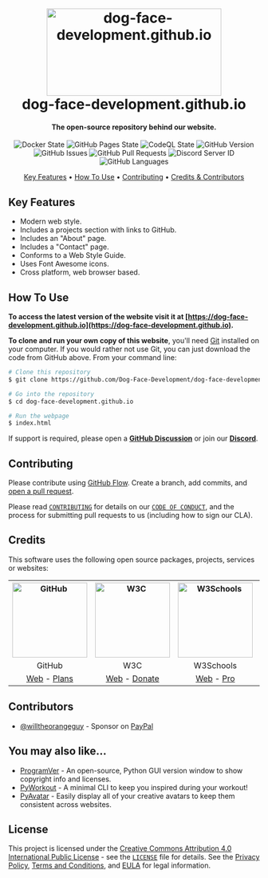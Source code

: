 <!-- Logo -->
<h1 align="center">
  <img src="https://github.com/Dog-Face-Development/dog-face-development.github.io/blob/master/docs/images/logo.png" height="175px" width="350px" alt="dog-face-development.github.io">
  <br>
  dog-face-development.github.io
</h1>

<!-- Copy -->
<h4 align="center">The open-source repository behind our website.</h4>

<!-- Badges -->
<div align="center">
  <!-- Stability -->
  <img alt="Docker State" src="https://github.com/Dog-Face-Development/dog-face-development.github.io/actions/workflows/docker-publish.yml/badge.svg">
  <!-- Stability -->
  <img alt="GitHub Pages State" src="https://github.com/Dog-Face-Development/dog-face-development.github.io/actions/workflows/pages-build-deployment.yml/badge.svg">
  <!-- CodeQL -->
  <img alt="CodeQL State" src="https://github.com/Dog-Face-Development/dog-face-development.github.io/actions/workflows/codeql-analysis.yml/badge.svg">
  <!-- Version -->
  <img alt="GitHub Version" src="https://img.shields.io/github/v/release/Dog-Face-Development/dog-face-development.github.io?include_prereleases">
  <!-- Issues -->
  <img alt="GitHub Issues" src="https://img.shields.io/github/issues/Dog-Face-Development/dog-face-development.github.io">
  <!-- Pull Requests -->
  <img alt="GitHub Pull Requests" src="https://img.shields.io/github/issues-pr/Dog-Face-Development/dog-face-development.github.io">
  <!-- Discord -->
  <img alt="Discord Server ID" src="https://img.shields.io/discord/1016481578093920377">
  <!-- Language Count -->
  <img alt="GitHub Languages" src="https://img.shields.io/github/languages/count/Dog-Face-Development/dog-face-development.github.io">
</div>

<!-- Navigation -->
<p align="center">
  <a href="#key-features">Key Features</a> •
  <a href="#how-to-use">How To Use</a> •
  <a href="#contributing">Contributing</a> •
  <a href="#credits">Credits & Contributors</a>
</p>

## Key Features

* Modern web style.
* Includes a projects section with links to GitHub.
* Includes an "About" page.
* Includes a "Contact" page.
* Conforms to a Web Style Guide.
* Uses Font Awesome icons.
* Cross platform, web browser based.

## How To Use

**To access the latest version of the website visit it at [https://dog-face-development.github.io](https://dog-face-development.github.io).**

**To clone and run your own copy of this website**, you'll need [Git](https://git-scm.com/downloads) installed on your computer. If you would rather not use Git, you can just download the code from GitHub above. From your command line:

```bash
# Clone this repository
$ git clone https://github.com/Dog-Face-Development/dog-face-development.github.io.git

# Go into the repository
$ cd dog-face-development.github.io

# Run the webpage
$ index.html
```

If support is required, please open a **[GitHub Discussion](https://github.com/Dog-Face-Development/dog-face-development.github.io/discussions)** or join our **[Discord](https://discord.gg/yv2FGFVpNc)**.

## Contributing

Please contribute using [GitHub Flow](https://guides.github.com/introduction/flow). Create a branch, add commits, and [open a pull request](https://github.com/Dog-Face-Development/dog-face-development.github.io/compare).

Please read [`CONTRIBUTING`](CONTRIBUTING.md) for details on our [`CODE OF CONDUCT`](CODE_OF_CONDUCT.md), and the process for submitting pull requests to us (including how to sign our CLA).

## Credits

This software uses the following open source packages, projects, services or websites:

<!-- Credits Table -->
<table>
  <tr>
    <th align="center"><img src="https://applets.imgix.net/https%3A%2F%2Fassets.ifttt.com%2Fimages%2Fchannels%2F2107379463%2Ficons%2Fmonochrome_large.png?w=240&h=240&s=8a19bbc158996d098e2fb18310ba7f33" width="150" height="150" alt="GitHub"/></th>
    <th align="center"><img src="https://pbs.twimg.com/profile_images/1069553420854591489/stZUQMcC_400x400.jpg" width="150" height="150" alt="W3C"/></th>
    <th align="center"><img src="https://videos.w3schools.com/files/images/w3schools_logo_500_04AA6D.png" width="150" height="150" alt="W3Schools"/></th>
    <th align="center"><img src="https://upload.wikimedia.org/wikipedia/commons/thumb/5/5f/Font_Awesome_logomark_blue.svg/1200px-Font_Awesome_logomark_blue.svg.png" width="150" height="150" alt="FontAwesome"/></th>
  </tr>
  <tr>
    <td align="center">GitHub</td>
    <td align="center">W3C</td>
    <td align="center">W3Schools</td>
    <td align="center">Font Awesome</td>
  </tr>
  <tr>
    <td align="center"><a href="https://github.com/">Web</a> - <a href="https://github.com/pricing">Plans</a></td>
    <td align="center"><a href="https://www.w3.org">Web</a> - <a href="https://www.w3.org/support/">Donate</a></td>
    <td align="center"><a href="https://www.w3schools.com/default.asp">Web</a> - <a href="https://www.w3schools.com/pro/index.php">Pro</a></td>
    <td align="center"><a href="https://fontawesome.com/">Web</a> - <a href="https://fontawesome.com/plans">Plans</a></td>
</table>

## Contributors

* [@willtheorangeguy](https://github.com/willtheorangeguy) - Sponsor on [PayPal](https://paypal.me/wvdg44?country.x=CA&locale.x=en_US)

## You may also like...

* [ProgramVer](https://github.com/Dog-Face-Development/ProgramVer) - An open-source, Python GUI version window to show copyright info and licenses.
* [PyWorkout](https://github.com/Dog-Face-Development/PyWorkout) - A minimal CLI to keep you inspired during your workout!
* [PyAvatar](https://github.com/Dog-Face-Development/PyAvatar) - Easily display all of your creative avatars to keep them consistent across websites.

## License

This project is licensed under the [Creative Commons Attribution 4.0 International Public License](https://creativecommons.org/licenses/by/4.0/) - see the [`LICENSE`](LICENSE.md) file for details. See the [Privacy Policy](https://github.com/Dog-Face-Development/dog-face-development.github.io/blob/master/docs/legal/PRIVACY.md), [Terms and Conditions](https://github.com/Dog-Face-Development/dog-face-development.github.io/blob/master/docs/legal/TERMS.md), and [EULA](https://github.com/Dog-Face-Development/dog-face-development.github.io/blob/master/docs/legal/EULA.md) for legal information.
